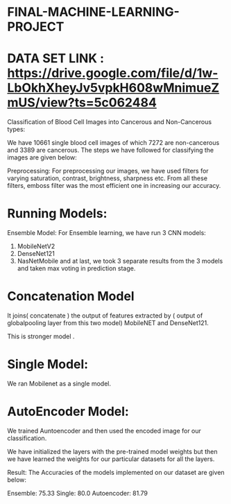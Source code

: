# FINAL-MACHINE-LEARNING-PROJECT

# DATA SET LINK : https://drive.google.com/file/d/1w-LbOkhXheyJv5vpkH608wMnimueZmUS/view?ts=5c062484


Classification of Blood Cell Images into Cancerous and Non-Cancerous types:


We have 10661 single blood cell images of which 7272 are non-cancerous and 3389 are cancerous. The steps we have followed for classifying the images are given below:

Preprocessing:
For preprocessing our images, we have used filters for varying saturation, contrast, brightness, sharpness etc. From all these filters, emboss filter was the most efficient one in increasing our accuracy.


# Running Models:
Ensemble Model:
For Ensemble learning, we have run 3 CNN models:
1. MobileNetV2
2. DenseNet121
3. NasNetMobile
and at last, we took 3 separate results from the 3 models and taken max voting in prediction stage.

# Concatenation Model 

It joins( concatenate ) the output of features extracted by ( output  of globalpooling layer from this two model)   MobileNET and   DenseNet121. 

This is stronger model .


# Single Model:
We ran Mobilenet as a single model.

# AutoEncoder Model:
We trained Auntoencoder and then used the encoded image for our classification.

We have initialized the layers with the pre-trained model weights but then we have learned the weights for our particular datasets for all the layers.


Result:
The Accuracies of the models implemented on our dataset are given below:

Ensemble: 75.33
Single: 80.0
Autoencoder: 81.79
